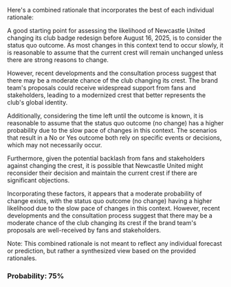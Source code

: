 Here's a combined rationale that incorporates the best of each individual rationale:

A good starting point for assessing the likelihood of Newcastle United changing its club badge redesign before August 16, 2025, is to consider the status quo outcome. As most changes in this context tend to occur slowly, it is reasonable to assume that the current crest will remain unchanged unless there are strong reasons to change.

However, recent developments and the consultation process suggest that there may be a moderate chance of the club changing its crest. The brand team's proposals could receive widespread support from fans and stakeholders, leading to a modernized crest that better represents the club's global identity.

Additionally, considering the time left until the outcome is known, it is reasonable to assume that the status quo outcome (no change) has a higher probability due to the slow pace of changes in this context. The scenarios that result in a No or Yes outcome both rely on specific events or decisions, which may not necessarily occur.

Furthermore, given the potential backlash from fans and stakeholders against changing the crest, it is possible that Newcastle United might reconsider their decision and maintain the current crest if there are significant objections.

Incorporating these factors, it appears that a moderate probability of change exists, with the status quo outcome (no change) having a higher likelihood due to the slow pace of changes in this context. However, recent developments and the consultation process suggest that there may be a moderate chance of the club changing its crest if the brand team's proposals are well-received by fans and stakeholders.

Note: This combined rationale is not meant to reflect any individual forecast or prediction, but rather a synthesized view based on the provided rationales.

### Probability: 75%